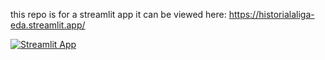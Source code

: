 this repo is for a streamlit app
it can be viewed here:
https://historialaliga-eda.streamlit.app/

[![Streamlit App](https://static.streamlit.io/badges/streamlit_badge_black_white.svg)](https://historialaliga-eda.streamlit.app)